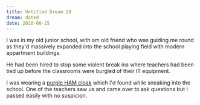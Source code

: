 ```yaml
---
title: Untitled Dream 28
dream: dated
date: 2020-08-25
---
```


I was in my old junior school, with am old friend <!-- JE --> who was guiding me round as they'd massively expanded into the school playing field with modern appartment buildings.

He had been hired to stop some violent break ins where teachers had been tied up before the classrooms were burgled of their IT equipment.

I was wearing a [purple HAM cloak](https://oldschool.runescape.wiki/w/Ham_hood) which I'd found while sneaking into the school. One of the teachers saw us and came over to ask questions but I passed easily with no suspicion.